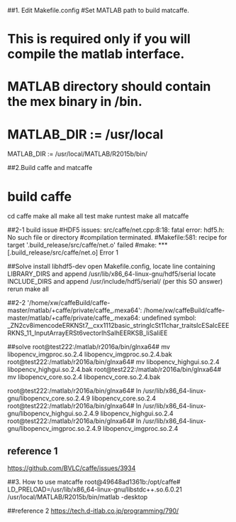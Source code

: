 ##1. Edit Makefile.config
#Set MATLAB path to build matcaffe.
# This is required only if you will compile the matlab interface.
# MATLAB directory should contain the mex binary in /bin.
# MATLAB_DIR := /usr/local
MATLAB_DIR := /usr/local/MATLAB/R2015b/bin/

##2.Build caffe and matcaffe
# build caffe
cd caffe
make all
make all test
make runtest
make all matcaffe

##2-1 build issue
#HDF5 issues: src/caffe/net.cpp:8:18: fatal error: hdf5.h: No such file or directory
#compilation terminated.
#Makefile:581: recipe for target '.build_release/src/caffe/net.o' failed
#make: *** [.build_release/src/caffe/net.o] Error 1

##Solve
install libhdf5-dev
open Makefile.config, locate line containing LIBRARY_DIRS and append /usr/lib/x86_64-linux-gnu/hdf5/serial
locate INCLUDE_DIRS and append /usr/include/hdf5/serial/ (per this SO answer)
rerun make all

##2-2 '/home/xw/caffeBuild/caffe-master/matlab/+caffe/private/caffe_.mexa64':
/home/xw/caffeBuild/caffe-master/matlab/+caffe/private/caffe_.mexa64: undefined
symbol:
_ZN2cv8imencodeERKNSt7__cxx1112basic_stringIcSt11char_traitsIcESaIcEEERKNS_11_InputArrayERSt6vectorIhSaIhEERKSB_IiSaIiEE

##solve
root@test222:/matlab/r2016a/bin/glnxa64# mv libopencv_imgproc.so.2.4 libopencv_imgproc.so.2.4.bak
root@test222:/matlab/r2016a/bin/glnxa64# mv libopencv_highgui.so.2.4 libopencv_highgui.so.2.4.bak
root@test222:/matlab/r2016a/bin/glnxa64# mv libopencv_core.so.2.4 libopencv_core.so.2.4.bak


root@test222:/matlab/r2016a/bin/glnxa64# ln /usr/lib/x86_64-linux-gnu/libopencv_core.so.2.4.9 libopencv_core.so.2.4
root@test222:/matlab/r2016a/bin/glnxa64# ln /usr/lib/x86_64-linux-gnu/libopencv_highgui.so.2.4.9 libopencv_highgui.so.2.4
root@test222:/matlab/r2016a/bin/glnxa64# ln /usr/lib/x86_64-linux-gnu/libopencv_imgproc.so.2.4.9 libopencv_imgproc.so.2.4

## reference 1
https://github.com/BVLC/caffe/issues/3934

##3. How to use matcaffe
root@49648ad1361b:/opt/caffe# LD_PRELOAD=/usr/lib/x86_64-linux-gnu/libstdc++.so.6.0.21 /usr/local/MATLAB/R2015b/bin/matlab -desktop

##reference 2
https://tech.d-itlab.co.jp/programming/790/